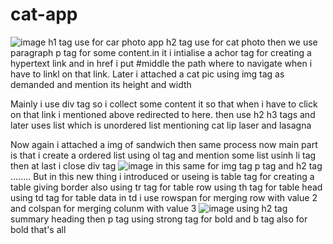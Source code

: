 # cat-app
![image](https://github.com/Ayush19bansal/cat-app/assets/118842033/b71b21b0-12cf-4f1a-be41-1b67069e5b5b)
h1 tag use for car photo app h2 tag use for cat photo then we use paragraph p tag for some content.in it i intialise a achor tag for creating a hypertext link and in href i put #middle the path where to navigate when i have to linkl on that link.
Later i attached a cat pic using img tag as demanded and mention its height and width

Mainly i use div tag so i collect some content it so that when i have to click on that link i mentioned above redirected to here.
then use h2 h3 tags and later uses list which is unordered list mentioning cat lip laser and lasagna

Now again i attached a img of sandwich then same process now main part is that i create a ordered list using ol tag and mention some list usinh li tag then at last i close div tag 
![image](https://github.com/Ayush19bansal/cat-app/assets/118842033/00662940-a624-46e6-a518-1c426fe94257)
in this same for img tag p tag and h2 tag ........ But in this new thing i introduced or useing is table tag for creating a table giving border also
using tr tag for table row
using th tag for table head
using td tag for table data
in td i use rowspan for merging row with value 2
and colspan for merging colunm with value 3
![image](https://github.com/Ayush19bansal/cat-app/assets/118842033/90e2a873-f30a-423d-90d1-301e81c8078d)
using h2 tag summary heading 
then p tag using strong tag for bold and b tag also for bold that's all 
